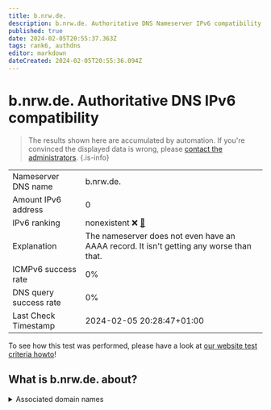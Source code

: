 ```yaml
---
title: b.nrw.de.
description: b.nrw.de. Authoritative DNS Nameserver IPv6 compatibility
published: true
date: 2024-02-05T20:55:37.363Z
tags: rank6, authdns
editor: markdown
dateCreated: 2024-02-05T20:55:36.094Z
---
```


# b.nrw.de. Authoritative DNS IPv6 compatibility

> The results shown here are accumulated by automation. If you're convinced the displayed data is wrong, please [contact the administrators](/howto/chat). 
{.is-info}




|   |   |
| - | - |
| Nameserver DNS name | b.nrw.de.
| Amount IPv6 address | 0
| IPv6 ranking | nonexistent :x: [🔗](/howto/ranking) |
| Explanation | The nameserver does not even have an AAAA record. It isn't getting any worse than that. |
| ICMPv6 success rate | 0%|
| DNS query success rate | 0% |
| Last Check Timestamp | 2024-02-05 20:28:47+01:00 |

To see how this test was performed, please have a look at [our website test criteria howto](/howto/testcriteria/authdns)!


## What is b.nrw.de. about?






<details>
<summary>Associated domain names</summary>

www.land.nrw

</details>
